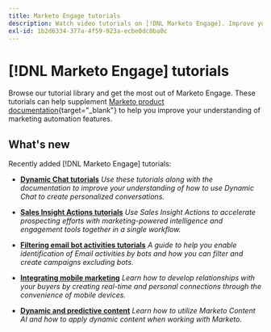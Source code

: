 ```yaml
---
title: Marketo Engage tutorials
description: Watch video tutorials on [!DNL Marketo Engage]. Improve your understanding of how to use marketing automation features and more.
exl-id: 1b2d6334-377a-4f59-923a-ecbe0dc0ba0c
---
```

# [!DNL Marketo Engage] tutorials

Browse our tutorial library and get the most out of Marketo Engage. These tutorials can help supplement [Marketo product documentation](https://experienceleague.adobe.com/docs/marketo/using/home.html){target="_blank"} to help you improve your understanding of marketing automation features. 

## What's new

Recently added [!DNL Marketo Engage] tutorials:

* **[Dynamic Chat tutorials](dynamic-chat/dynamic-chat-overview.md)**
    _Use these tutorials along with the documentation to improve your understanding of how to use Dynamic Chat to create personalized conversations._ 

* **[Sales Insight Actions tutorials](/help/sales-insight-actions/overview.md)**
    _Use Sales Insight Actions to accelerate prospecting efforts with marketing-powered intelligence and engagement tools together in a single workflow._

* **[Filtering email bot activities tutorials](filtering-email-bot-activities/setup.md)**
    _A guide to help you enable identification of Email activities by bots and how you can filter and create campaigns excluding bots._

* **[Integrating mobile marketing](cross-channel-marketing/mobile-marketing-learn.md)**
    _Learn how to develop relationships with your buyers by creating real-time and personal connections through the convenience of mobile devices._

* **[Dynamic and predictive content](email-marketing/dynamic-and-predictive-content-learn.md)**
    _Learn how to utilize Marketo Content AI and how to apply dynamic content when working with Marketo._
